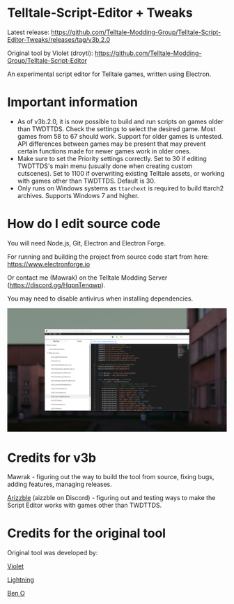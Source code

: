 # Telltale-Script-Editor + Tweaks

Latest release: https://github.com/Telltale-Modding-Group/Telltale-Script-Editor-Tweaks/releases/tag/v3b.2.0

Original tool by Violet (droyti): https://github.com/Telltale-Modding-Group/Telltale-Script-Editor

An experimental script editor for Telltale games, written using Electron.

# Important information

- As of v3b.2.0, it is now possible to build and run scripts on games older than TWDTTDS. Check the settings to select the desired game. Most games from 58 to 67 should work. Support for older games is untested. API differences between games may be present that may prevent certain functions made for newer games work in older ones.
- Make sure to set the Priority settings correctly. Set to 30 if editing TWDTTDS's main menu (usually done when creating custom cutscenes). Set to 1100 if overwriting existing Telltale assets, or working with games other than TWDTTDS. Default is 30.
- Only runs on Windows systems as `ttarchext` is required to build ttarch2 archives. Supports Windows 7 and higher.

# How do I edit source code

You will need Node.js, Git, Electron and Electron Forge.

For running and building the project from source code start from here: https://www.electronforge.io

Or contact me (Mawrak) on the Telltale Modding Server (https://discord.gg/HqpnTenqwp).

You may need to disable antivirus when installing dependencies.

![Editor Window](/marketing/scripteditor.png?raw=true)

# Credits for v3b

Mawrak - figuring out the way to build the tool from source, fixing bugs, adding features, managing releases.

[Arizzble](https://www.youtube.com/@arizzble2005) (aizzble on Discord) - figuring out and testing ways to make the Script Editor works with games other than TWDTTDS.

# Credits for the original tool

Original tool was developed by: 

[Violet](https://github.com/droyti)

[Lightning](https://twitter.com/nekoblitz_)

[Ben O](https://github.com/bigbeno37)
